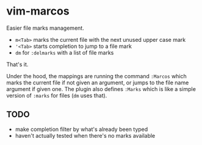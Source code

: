 # vim-marcos

Easier file marks management.

- `m<Tab>` marks the current file with the next unused upper case mark
- `'<Tab>` starts completion to jump to a file mark
- `dm` for `:delmarks` with a list of file marks

That's it.

Under the hood, the mappings are running the command `:Marcos`
which marks the current file if not given an argument,
or jumps to the file name argument if given one.
The plugin also defines `:Marks`
which is like a simple version of `:marks` for files
(`dm` uses that).

## TODO
- make completion filter by what's already been typed
- haven't actually tested when there's no marks available
